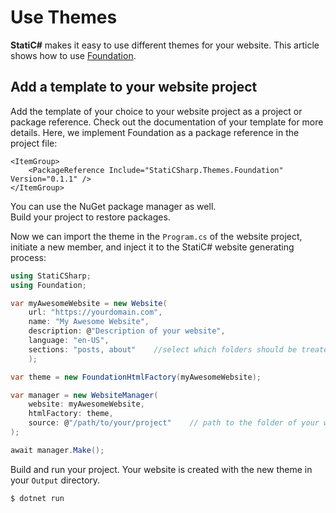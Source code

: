 # Use Themes

**StatiC#** makes it easy to use different themes for your website. This article shows how to use [Foundation](https://www.nuget.org/packages/StatiCSharp.Theme.Foundation).  

## Add a template to your website project

Add the template of your choice to your website project as a project or package reference. Check out the documentation of your template for more details. Here, we implement Foundation as a package reference in the project file:

```
<ItemGroup>
    <PackageReference Include="StatiCSharp.Themes.Foundation" Version="0.1.1" />
</ItemGroup>
```
You can use the NuGet package manager as well.  
Build your project to restore packages.  

Now we can import the theme in the `Program.cs` of the website project, initiate a new member, and inject it to the StatiC# website generating process:

```C#
using StatiCSharp;
using Foundation;

var myAwesomeWebsite = new Website(
    url: "https://yourdomain.com",
    name: "My Awesome Website",
    description: @"Description of your website",
    language: "en-US",
    sections: "posts, about"    //select which folders should be treated as sections
    );

var theme = new FoundationHtmlFactory(myAwesomeWebsite);

var manager = new WebsiteManager(
    website: myAwesomeWebsite,
    htmlFactory: theme,
    source: @"/path/to/your/project"    // path to the folder of your website project
);

await manager.Make();
```

Build and run your project. Your website is created with the new theme in your `Output` directory.

```bash
$ dotnet run
```